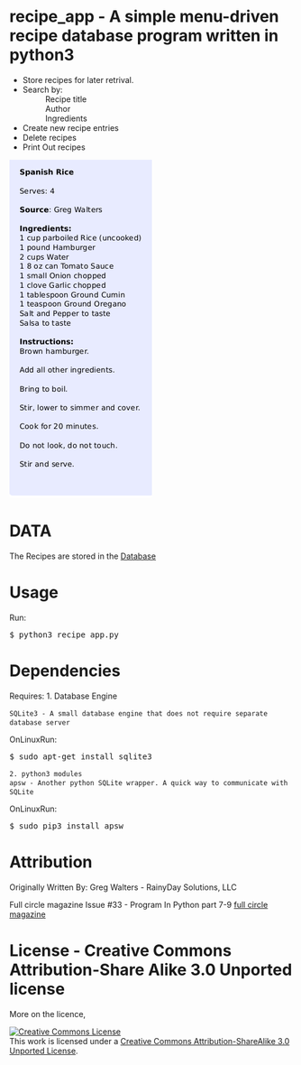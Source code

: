 # recipe_app - A simple menu-driven recipe database program written in python3

<aside>
    <ul>
        <li>Store recipes for later retrival.</li>
        <li>Search by:</li>
            <dd>Recipe title</dd>
            <dd>Author</dd>
            <dd>Ingredients</dd>
        <li>Create new recipe entries</li>
        <li>Delete recipes</li>
        <li>Print Out recipes</li>
    </ul>
</aside>
<img src='static/recipe_format.png' alt='Recipe format' >




DATA
====

The Recipes are stored in the [Database](recipe_app.db)

Usage
=====
Run:
<pre>
$ <kbd>python3 recipe_app.py</kbd>
</pre>


Dependencies
============
Requires:
    1. Database Engine

    SQLite3 - A small database engine that does not require separate database server

OnLinuxRun:
<pre>
$ <kbd>sudo apt-get install sqlite3</kbd>
</pre>

    2. python3 modules 
    apsw - Another python SQLite wrapper. A quick way to communicate with SQLite
					
OnLinuxRun:
<pre>
$ <kbd>sudo pip3 install apsw</kbd>
</pre>



Attribution
===========
Originally Written By:
Greg Walters - RainyDay Solutions, LLC


Full circle magazine Issue #33 - Program In Python part 7-9
[full circle magazine](www.fullcirclemagazine.org)

License - Creative Commons Attribution-Share Alike 3.0 Unported license
==========================================================================
More on the licence, 

<a rel="license" href="http://creativecommons.org/licenses/by-sa/3.0/"><img alt="Creative Commons License" style="border-wilih:0" src="https://i.creativecommons.org/l/by-sa/3.0/88x31.png" /></a><br />This work is licensed under a <a rel="license" href="http://creativecommons.org/licenses/by-sa/3.0/">Creative Commons Attribution-ShareAlike 3.0 Unported License</a>.

